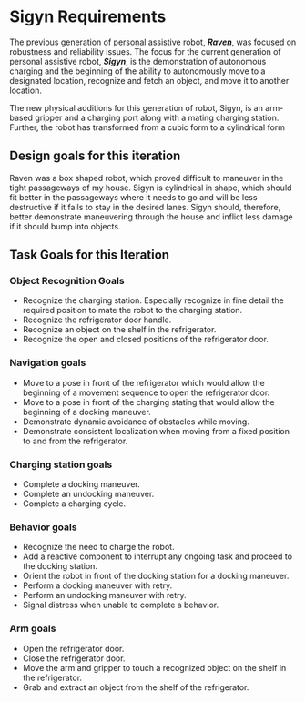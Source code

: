# **Sigyn** Requirements
The previous generation of personal assistive robot, ***Raven***, was focused on robustness and reliability issues. The focus for the current generation of personal assistive robot, ***Sigyn***, is the demonstration of autonomous charging and the beginning of the ability to autonomously move to a designated location, recognize and fetch an object, and move it to another location. 

The new physical additions for this generation of robot, Sigyn, is an arm-based gripper and a charging port along with a mating charging station. Further, the robot has transformed from a cubic form to a cylindrical form
## Design goals for this iteration
Raven was a box shaped robot, which proved difficult to maneuver in the tight passageways of my house. Sigyn is cylindrical in shape, which should fit better in the passageways where it needs to go and will be less destructive if it fails to stay in the desired lanes. Sigyn should, therefore, better demonstrate maneuvering through the house and inflict less damage if it should bump into objects.
## Task Goals for this Iteration
### Object Recognition Goals
* Recognize the charging station. Especially recognize in fine detail the required position to mate the robot to the charging station.
* Recognize the refrigerator door handle.
* Recognize an object on the shelf in the refrigerator.
* Recognize the open and closed positions of the refrigerator door.
### Navigation goals
* Move to a pose in front of the refrigerator which would allow the beginning of a movement sequence to open the refrigerator door.
* Move to a pose in front of the charging stating that would allow the beginning of a docking maneuver.
* Demonstrate dynamic avoidance of obstacles while moving.
* Demonstrate consistent localization when moving from a fixed position to and from the refrigerator.
### Charging station goals
* Complete a docking maneuver.
* Complete an undocking maneuver.
* Complete a charging cycle.
### Behavior goals
* Recognize the need to charge the robot.
* Add a reactive component to interrupt any ongoing task and proceed to the docking station.
* Orient the robot in front of the docking station for a docking maneuver.
* Perform a docking maneuver with retry.
* Perform an undocking maneuver with retry.
* Signal distress when unable to complete a behavior.
### Arm goals
* Open the refrigerator door.
* Close the refrigerator door.
* Move the arm and gripper to touch a recognized object on the shelf in the refrigerator.
* Grab and extract an object from the shelf of the refrigerator.


